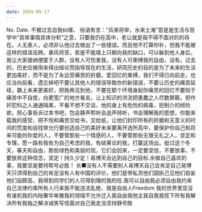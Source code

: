 ```yaml
---
date: 2024-09-17
---
```


No.
Date.
不被过去自我纠缠、
俗语有言：“兵来将举，水来土淹”意是是生活与哲学中“具体事情具体分析”之意，只要我仍在高中，老让就是我不得不面对的的存在。人无表人，必须非认他过去做出了一些错误。而且他不打算你补，但我不能被这样的错误击跨。暴风将至，若是不能墙上只朝向我的缺口，可以躲到他人身后，我让大家接纳便匿于人群，没有人可伤害我，没有人可束缚我的自由，没有。过去的，历史应被用来得出结论而指导现在的生活，研究历史的目的是为了未来的生活更加美好，而不是为了永远受痛苦的折磨，爱回忆的束缚，我们不得已向前走，也应当向前看，遗忘掉吧不要让其他人的错误导致你的新错误，不要让历史的痛苦延续，霸上未来更美好，把拖再见到他，不要在那个环境身起你痛苦的回忆不要陷于痛苦中不自拔，向更宽广的地方看去，让上知识的洪流把愚蠢之人尽数屏籁，把作奸犯科之人通通隔离，不看不想不交谈，他的身上有危险的病毒，扼制介的倾险欲，担心事告诉过本书吧，包会静声聆听会追声倾听，书会理解我的思想，你能来载我的感受，把不悦和痛苦交给书，交给纸，让他们封印所有的折磨和无意义的时间的荒度和自找带允行要创造自己的美好未来要离开选所高中，要保护你自己和将来可能的你爱的人，不要管那些一个情感的人，不要管那些无理无礼之人，坚定和专理，愿一路有我有为自己考虑的我，有结果论的我，打赢这场出。挺过这个冬天，春天和自由，那些绿色和美丽的现，它们会回来，一定要坚信，不要放事，不要放弃这种信念，坚定！持久少定！易博天会达到自己的目标.余做自己喜欢的事，我要坚是要持帮号必胜！
长■没有人不需要别人易博天自己会肯足自己易博天只须得到自己的肯足没有人有中国的评价，他们是带私货他们固执己见他们自妄他们自颇高，我得到同学们的人可得到理的我的任.我可以自由我必须自由我约来自己法律约束所有人行来我不能违法乱绝，我是自由人Freedom 我的世界里显没有谁机我的内陆奢华单雅我的领域不允许迁入我自由我他主我自我我揽下所有我解决所有我独之解决诚笑写信面对自己我走没坚持静号胜
